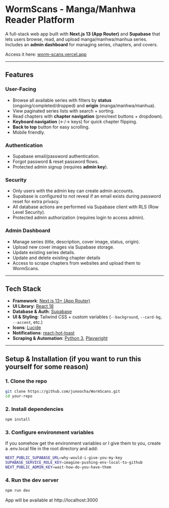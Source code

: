 # WormScans - Manga/Manhwa Reader Platform

A full-stack web app built with **Next.js 13 (App Router)** and **Supabase** that lets users browse, read, and upload manga/manhwa/manhua series.  
Includes an **admin dashboard** for managing series, chapters, and covers.

Access it here: [worm-scans.vercel.app](worm-scans.vercel.app)

---

## Features

### User-Facing

- Browse all available series with filters by **status** (ongoing/completed/dropped) and **origin** (manga/manhwa/manhua).
- View paginated series lists with search + sorting.
- Read chapters with **chapter navigation** (prev/next buttons + dropdown).
- **Keyboard navigation** (←/→ keys) for quick chapter flipping.
- **Back to top** button for easy scrolling.
- Mobile friendly.

### Authentication

- Supabase email/password authentication.
- Forgot password & reset password flows.
- Protected admin signup (requires **admin key**).

### Security

- Only users with the admin key can create admin accounts.
- Supabase is configured to not reveal if an email exists during password reset for extra privacy.
- All database actions are performed via Supabase client with RLS (Row Level Security).
- Protected admin authorization (requires login to access admin).

### Admin Dashboard

- Manage series (title, description, cover image, status, origin).
- Upload new cover images via Supabase storage.
- Update existing series details.
- Update and delete existing chapter details
- Access to scrape chapters from websites and upload them to WormScans.

---

## Tech Stack

- **Framework**: [Next.js 13+ (App Router)](https://nextjs.org/)
- **UI Library**: [React 18](https://react.dev/)
- **Database & Auth**: [Supabase](https://supabase.com/)
- **UI & Styling**: Tailwind CSS + custom variables (`--background`, `--card-bg`, `--accent`, etc.)
- **Icons**: [Lucide](https://lucide.dev/)
- **Notifications**: [react-hot-toast](https://react-hot-toast.com/)
- **Scraping & Automation**: [Python 3](https://www.python.org/), [Playwright](https://playwright.dev/python/)

---

## Setup & Installation (if you want to run this yourself for some reason)

### 1. Clone the repo

```bash
git clone https://github.com/junoocha/WormScans.git
cd your-repo
```

### 2. Install dependencies

```bash
npm install
```

### 3. Configure environment variables

If you somehow get the environment variables or I give them to you, create a .env.local file in the root directory and add:

```bash
NEXT_PUBLIC_SUPABASE_URL=why-would-i-give-you-my-key
SUPABASE_SERVICE_ROLE_KEY=imagine-pushing-env-local-to-github
NEXT_PUBLIC_ADMIN_KEY=wait-how-do-you-have-them
```

### 4. Run the dev server

```bash
npm run dev
```

App will be available at http://localhost:3000
